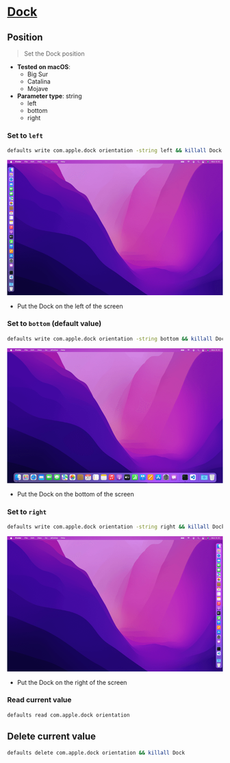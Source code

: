 # [Dock](../readme.md)

## Position

> Set the Dock position

- **Tested on macOS**:
  * Big Sur
  * Catalina
  * Mojave
- **Parameter type**: string
  * left
  * bottom
  * right

### Set to `left`
```bash
defaults write com.apple.dock orientation -string left && killall Dock
```
![Example output with value set to left](left.png)
- Put the Dock on the left of the screen

### Set to `bottom` (default value)
```bash
defaults write com.apple.dock orientation -string bottom && killall Dock
```
![Example output with value set to bottom](bottom.png)
- Put the Dock on the bottom of the screen

### Set to `right`
```bash
defaults write com.apple.dock orientation -string right && killall Dock
```
![Example output with value set to right](right.png)
- Put the Dock on the right of the screen

### Read current value
```bash
defaults read com.apple.dock orientation
```

## Delete current value
```bash
defaults delete com.apple.dock orientation && killall Dock
```
